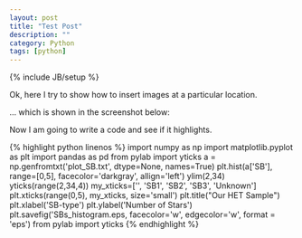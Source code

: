 ```yaml
---
layout: post
title: "Test Post"
description: ""
category: Python
tags: [python]
---
```

{% include JB/setup %}


Ok, here I try to show how to insert images at a particular location. 

… which is shown in the screenshot below:

Now I am going to write a code and see if it highlights. 

{% highlight python linenos %}
	import numpy as np
	import matplotlib.pyplot as plt
	import pandas as pd
	from pylab import yticks
	a = np.genfromtxt('plot_SB.txt', dtype=None, names=True)
	plt.hist(a['SB'], range=[0,5], facecolor='darkgray', allign='left')
	ylim(2,34)
	yticks(range(2,34,4))
	my_xticks=['', 'SB1', 'SB2', 'SB3', 'Unknown']
	plt.xticks(range(0,5), my_xticks, size='small')
	plt.title("Our HET Sample")
	plt.xlabel('SB-type')
	plt.ylabel('Number of Stars')
	plt.savefig('SBs_histogram.eps, facecolor='w', edgecolor='w', format = 'eps')
	from pylab import yticks
{% endhighlight %}
